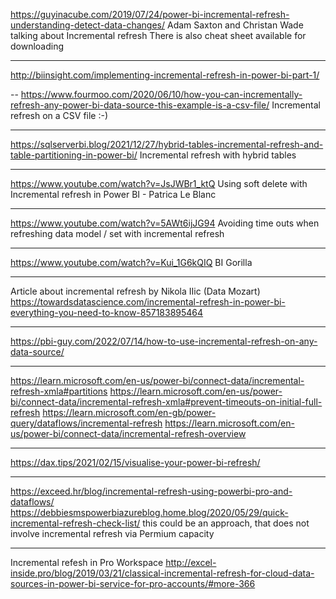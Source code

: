 https://guyinacube.com/2019/07/24/power-bi-incremental-refresh-understanding-detect-data-changes/
Adam Saxton and Christan Wade talking about Incremental refresh
There is also cheat sheet available for downloading

---
http://biinsight.com/implementing-incremental-refresh-in-power-bi-part-1/

--
https://www.fourmoo.com/2020/06/10/how-you-can-incrementally-refresh-any-power-bi-data-source-this-example-is-a-csv-file/
Incremental refresh on a CSV file :-) 

---
https://sqlserverbi.blog/2021/12/27/hybrid-tables-incremental-refresh-and-table-partitioning-in-power-bi/
Incremental refresh with hybrid tables

---
https://www.youtube.com/watch?v=JsJWBr1_ktQ
Using soft delete with Incremental refresh in Power BI - Patrica Le Blanc

---
https://www.youtube.com/watch?v=5AWt6ijJG94
Avoiding time outs when refreshing data model / set with incremental refresh

---
https://www.youtube.com/watch?v=Kui_1G6kQIQ
BI Gorilla

---
Article about incremental refresh by Nikola IIic (Data Mozart)
https://towardsdatascience.com/incremental-refresh-in-power-bi-everything-you-need-to-know-857183895464

---
https://pbi-guy.com/2022/07/14/how-to-use-incremental-refresh-on-any-data-source/

---
https://learn.microsoft.com/en-us/power-bi/connect-data/incremental-refresh-xmla#partitions
https://learn.microsoft.com/en-us/power-bi/connect-data/incremental-refresh-xmla#prevent-timeouts-on-initial-full-refresh
https://learn.microsoft.com/en-gb/power-query/dataflows/incremental-refresh
https://learn.microsoft.com/en-us/power-bi/connect-data/incremental-refresh-overview

---

https://dax.tips/2021/02/15/visualise-your-power-bi-refresh/

---
https://exceed.hr/blog/incremental-refresh-using-powerbi-pro-and-dataflows/
https://debbiesmspowerbiazureblog.home.blog/2020/05/29/quick-incremental-refresh-check-list/
this could be an approach, that does not involve incremental refresh via Permium capacity

---
Incremental refesh in Pro Workspace
http://excel-inside.pro/blog/2019/03/21/classical-incremental-refresh-for-cloud-data-sources-in-power-bi-service-for-pro-accounts/#more-366
